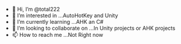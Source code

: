 - 👋 Hi, I’m @total222
- 👀 I’m interested in ...AutoHotKey and Unity
- 🌱 I’m currently learning ...AHK an C#
- 💞️ I’m looking to collaborate on ...In Unity projects or AHK projects
- 📫 How to reach me ...Not Right now

<!---
total222/total222 is a ✨ special ✨ repository because its `README.md` (this file) appears on your GitHub profile.
You can click the Preview link to take a look at your changes.
--->

